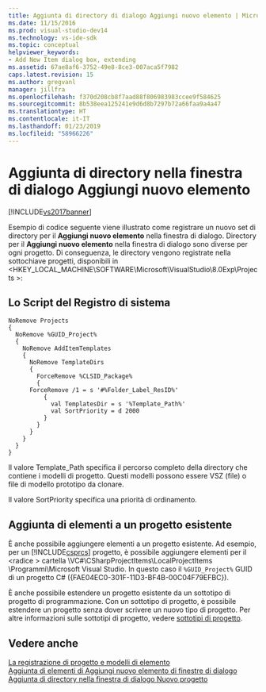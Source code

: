 ```yaml
---
title: Aggiunta di directory di dialogo Aggiungi nuovo elemento | Microsoft Docs
ms.date: 11/15/2016
ms.prod: visual-studio-dev14
ms.technology: vs-ide-sdk
ms.topic: conceptual
helpviewer_keywords:
- Add New Item dialog box, extending
ms.assetid: 67ae8af6-3752-49e8-8ce3-007aca5f7982
caps.latest.revision: 15
ms.author: gregvanl
manager: jillfra
ms.openlocfilehash: f370d208cb8f7aad88f806983983ccee9f584625
ms.sourcegitcommit: 8b538eea125241e9d6d8b7297b72a66faa9a4a47
ms.translationtype: HT
ms.contentlocale: it-IT
ms.lasthandoff: 01/23/2019
ms.locfileid: "58966226"
---
```

# <a name="adding-directories-to-the-add-new-item-dialog-box"></a>Aggiunta di directory nella finestra di dialogo Aggiungi nuovo elemento
[!INCLUDE[vs2017banner](../../includes/vs2017banner.md)]

Esempio di codice seguente viene illustrato come registrare un nuovo set di directory per il **Aggiungi nuovo elemento** nella finestra di dialogo. Directory per il **Aggiungi nuovo elemento** nella finestra di dialogo sono diverse per ogni progetto. Di conseguenza, le directory vengono registrate nella sottochiave progetti, disponibili in \<HKEY_LOCAL_MACHINE\SOFTWARE\Microsoft\VisualStudio\8.0Exp\Projects >:  
  
## <a name="the-registry-script"></a>Lo Script del Registro di sistema  
  
```  
NoRemove Projects  
{  
  NoRemove %GUID_Project%  
  {  
    NoRemove AddItemTemplates  
    {  
      NoRemove TemplateDirs  
      {  
        ForceRemove %CLSID_Package%  
        {  
      ForceRemove /1 = s '#%Folder_Label_ResID%'  
          {  
            val TemplatesDir = s '%Template_Path%'     
            val SortPriority = d 2000  
          }  
        }  
      }  
    }  
  }  
}  
```  
  
 Il valore Template_Path specifica il percorso completo della directory che contiene i modelli di progetto. Questi modelli possono essere VSZ (file) o file di modello prototipo da clonare.  
  
 Il valore SortPriority specifica una priorità di ordinamento.  
  
## <a name="adding-items-to-an-existing-project"></a>Aggiunta di elementi a un progetto esistente  
 È anche possibile aggiungere elementi a un progetto esistente. Ad esempio, per un [!INCLUDE[csprcs](../../includes/csprcs-md.md)] progetto, è possibile aggiungere elementi per il \<radice > cartella \VC#\CSharpProjectItems\LocalProjectItems \Programmi\Microsoft Visual Studio. In questo caso il `%GUID_Project%` GUID di un progetto C# ({FAE04EC0-301F-11D3-BF4B-00C04F79EFBC}).  
  
 È anche possibile estendere un progetto esistente da un sottotipo di progetto di programmazione. Con un sottotipo di progetto, è possibile estendere un progetto senza dover scrivere un nuovo tipo di progetto. Per altre informazioni sulle sottotipi di progetto, vedere [sottotipi di progetto](../../extensibility/internals/project-subtypes.md).  
  
## <a name="see-also"></a>Vedere anche  
 [La registrazione di progetto e modelli di elemento](../../extensibility/internals/registering-project-and-item-templates.md)   
 [Aggiunta di elementi di Aggiungi nuovo elemento di finestre di dialogo](../../extensibility/internals/adding-items-to-the-add-new-item-dialog-boxes.md)   
 [Aggiunta di directory nella finestra di dialogo Nuovo progetto](../../extensibility/internals/adding-directories-to-the-new-project-dialog-box.md)
